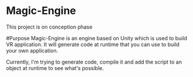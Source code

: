 # Magic-Engine

This project is on conception phase

#Purpose
Magic-Engine is an engine based on Unity which is used to build VR application.
It will generate code at runtime that you can use to build your own application.

Currently, I'm trying to generate code, compile it and add the script to an object at runtime to see what's possible.
